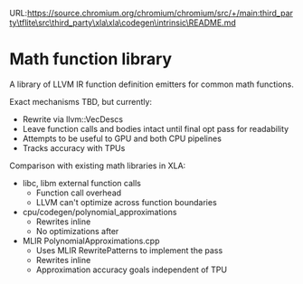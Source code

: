 URL:https://source.chromium.org/chromium/chromium/src/+/main:third_party\tflite\src\third_party\xla\xla\codegen\intrinsic\README.md
# Math function library
A library of LLVM IR function definition emitters for common math functions.

Exact mechanisms TBD, but currently:

- Rewrite via llvm::VecDescs
- Leave function calls and bodies intact until final opt pass for readability
- Attempts to be useful to GPU and both CPU pipelines
- Tracks accuracy with TPUs

Comparison with existing math libraries in XLA:

- libc, libm external function calls
  - Function call overhead
  - LLVM can't optimize across function boundaries
- cpu/codegen/polynomial_approximations
  - Rewrites inline
  - No optimizations after
- MLIR PolynomialApproximations.cpp
  - Uses MLIR RewritePatterns to implement the pass
  - Rewrites inline
  - Approximation accuracy goals independent of TPU